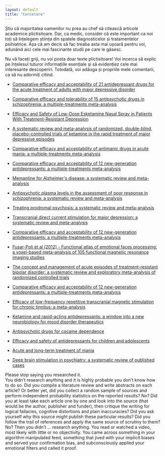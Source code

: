 ```yaml
---
layout: default
title: "Cercetare"
---
```


Știu că majoritatea oamenilor nu prea au chef să citească articole academice plictisitoare. Dar, ca medic, consider că este important ca noi toți să înțelegem știința din spatele diagnosticelor și tratamentelor psihiatrice. Așa că am decis să fac treaba asta mai ușoară pentru voi, adunând aici cele mai fascinante studii pe care le găsesc.

Nu vă faceți griji, nu voi posta doar texte plictisitoare! Voi incerca să explic pe înțelesul tuturor informațiile esențiale și să evidențiez cele mai interesante descoperiri. Totodată, voi adăuga și propriile mele comentarii, ca să nu adormiți citind.

- [Comparative efficacy and acceptability of 21 antidepressant drugs for the acute treatment of adults with major depressive disorder](https://pubmed.ncbi.nlm.nih.gov/29477251/)

- [Comparative efficacy and tolerability of 15 antipsychotic drugs in schizophrenia: a multiple-treatments meta-analysis](https://pubmed.ncbi.nlm.nih.gov/29477251/)

- [Efficacy and Safety of Low-Dose Esketamine Nasal Spray in Patients With Treatment-Resistant Depression](https://pubmed.ncbi.nlm.nih.gov/31109201/)

- [A systematic review and meta-analysis of randomized, double-blind, placebo-controlled trials of ketamine in the rapid treatment of major depressive episodes](https://pubmed.ncbi.nlm.nih.gov/25010396/)

- [Comparative efficacy and acceptability of antimanic drugs in acute mania: a multiple-treatments meta-analysis](https://pubmed.ncbi.nlm.nih.gov/21851976/)

- [Comparative efficacy and acceptability of 12 new-generation antidepressants: a multiple-treatments meta-analysis](https://pubmed.ncbi.nlm.nih.gov/19185342/)

- [Memantine for Alzheimer's disease: a systematic review and meta-analysis](https://pubmed.ncbi.nlm.nih.gov/28922160/)

- [Antipsychotic plasma levels in the assessment of poor response in schizophrenia: a systematic review and meta-analysis](https://pubmed.ncbi.nlm.nih.gov/29072776/)

- [Treating prodromal psychosis: a systematic review and meta-analysis](https://www.ncbi.nlm.nih.gov/pmc/articles/PMC8390336/)

- [Transcranial direct current stimulation for major depression: a systematic review and meta-analysis](https://pubmed.ncbi.nlm.nih.gov/24713139/)

- [Comparative efficacy and acceptability of 12 new-generation antidepressants: a multiple-treatments meta-analysis](https://pubmed.ncbi.nlm.nih.gov/19185342/)

- [Fusar-Poli et al (2012) - Functional atlas of emotional faces processing: a voxel-based meta-analysis of 105 functional magnetic resonance imaging studies](https://pubmed.ncbi.nlm.nih.gov/19949718/)

- [The concept and management of acute episodes of treatment-resistant bipolar disorder: a systematic review and exploratory meta-analysis of randomized controlled trials](https://pubmed.ncbi.nlm.nih.gov/32750614/)

- [Comparative efficacy and acceptability of 12 new-generation antidepressants: a multiple-treatments meta-analysis](https://www.thelancet.com/journals/lancet/article/PIIS0140-6736(09)60046-5/fulltext?UNLID=3906413492023715194440)

- [Efficacy of low-frequency repetitive transcranial magnetic stimulation for chronic tinnitus: a meta-analysis](https://www.frontiersin.org/articles/10.3389/fpsyt.2022.847618/full#:~:text=Studies%20have%20demonstrated%20that%20LF,on%20THI%20scores%20(12).)

- [Ketamine and rapid-acting antidepressants: a window into a new neurobiology for mood disorder therapeutics](https://pubmed.ncbi.nlm.nih.gov/25341010/)

- [Antipsychotic drugs for cocaine dependence](https://www.ncbi.nlm.nih.gov/pmc/articles/PMC8750745/)

- [Efficacy and safety of antidepressants for children and adolescents](https://pubmed.ncbi.nlm.nih.gov/15073072/)

- [Acute and long-term treatment of mania](https://www.ncbi.nlm.nih.gov/pmc/articles/PMC3181868/)

- [Deep brain stimulation in psychiatry: a systematic review of published cases](https://pubmed.ncbi.nlm.nih.gov/25085317/)

>
Please stop saying you researched it.  
You didn’t research anything and it is highly probable you don’t know how to do so. Did you compile a literature review and write abstracts on each article? Or better yet, did you collect a random sample of sources and perform independent probability statistics on the reported results? No? Did you at least take each article one by one and look into the source (that would be the author, publisher and funder), then critique the writing for logical fallacies, cognitive distortions and plain inaccuracies? Did you ask yourself why this source might publish these particular results? Did you follow the trail of references and apply the same source of scrutiny to them? No? Then you didn’t … research anything. You read or watched a video, most likely with little or no objectivity. You came across something in your algorithm manipulated feed, something that jived with your implicit biases and served your confirmation bias, and subconsciously applied your emotional filters and called it proof.
